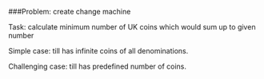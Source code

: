 ###Problem: create change machine

Task: calculate minimum number of UK coins which would sum up to given number

Simple case: till has infinite coins of all denominations.

Challenging case: till has predefined number of coins. 
